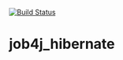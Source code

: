 [![Build Status](https://travis-ci.org/Zhekbland/job4j_hibernate.svg?branch=master)](https://travis-ci.org/Zhekbland/job4j_hibernate)
# job4j_hibernate